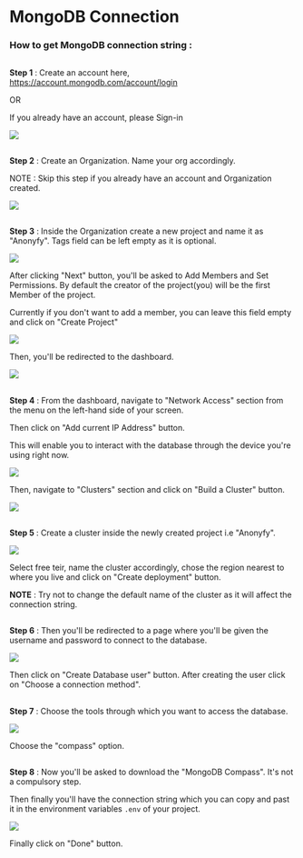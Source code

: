 # MongoDB Connection

### How to get MongoDB connection string :

##

**Step 1** : Create an account here, https://account.mongodb.com/account/login

OR

If you already have an account, please Sign-in

<img src="public/MongoDB-1.png" />

##

**Step 2** : Create an Organization. Name your org accordingly.

NOTE : Skip this step if you already have an account and Organization created.

<img src="public/MongoDB-2.png" />

##

**Step 3** : Inside the Organization create a new project and name it as "Anonyfy". Tags field can be left empty as it is optional.

<img src="public/MongoDB-3.png" />

After clicking "Next" button, you'll be asked to Add Members and Set Permissions. By default the creator of the project(you) will be the first Member of the project.

Currently if you don't want to add a member, you can leave this field empty and click on "Create Project"

<img src="public/MongoDB-4.png" />

Then, you'll be redirected to the dashboard.

<img src="public/MongoDB-5.png" />

##

**Step 4** : From the dashboard, navigate to "Network Access" section from the menu on the left-hand side of your screen.

Then click on "Add current IP Address" button.

This will enable you to interact with the database through the device you're using right now.

<img src="public/MongoDB-6.png" />

Then, navigate to "Clusters" section and click on "Build a Cluster" button.

<img src="public/MongoDB-7.png" />

##

**Step 5** : Create a cluster inside the newly created project i.e "Anonyfy".

<img src="public/MongoDB-8.png" />

Select free teir, name the cluster accordingly, chose the region nearest to where you live and click on "Create deployment" button.

<b>NOTE</b> : Try not to change the default name of the cluster as it will affect the connection string.

##

**Step 6** : Then you'll be redirected to a page where you'll be given the username and password to connect to the database.

<img src="public/MongoDB-9.png" />

Then click on "Create Database user" button. After creating the user click on "Choose a connection method".

##

**Step 7** : Choose the tools through which you want to access the database.

<img src="public/MongoDB-10.png" />

Choose the "compass" option.

##

**Step 8** : Now you'll be asked to download the "MongoDB Compass". It's not a compulsory step.

Then finally you'll have the connection string which you can copy and past it in the environment variables `.env` of your project. 

<img src="public/MongoDB-11.png" />

Finally click on "Done" button.

##